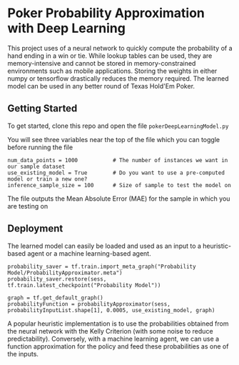 # Poker Probability Approximation with Deep Learning

This project uses of a neural network to quickly compute the probability of a hand ending in a win or tie. While lookup tables can be used, they are memory-intensive and cannot be stored in memory-constrained environments such as mobile applications. Storing the weights in either numpy or tensorflow drastically reduces the memory required. The learned model can be used in any better round of Texas Hold'Em Poker.

## Getting Started

To get started, clone this repo and open the file `pokerDeepLearningModel.py`

You will see three variables near the top of the file which you can toggle before running the file 

```
num_data_points = 1000           # The number of instances we want in our sample dataset
use_existing_model = True        # Do you want to use a pre-computed model or train a new one?
inference_sample_size = 100      # Size of sample to test the model on
```

The file outputs the Mean Absolute Error (MAE) for the sample in which you are testing on 

## Deployment

The learned model can easily be loaded and used as an input to a heuristic-based agent or a machine learning-based agent. 

```
probability_saver = tf.train.import_meta_graph("Probability Model/ProbabilityApproximator.meta")
probability_saver.restore(sess, tf.train.latest_checkpoint("Probability Model"))

graph = tf.get_default_graph()
probabilityFunction = probabilityApproximator(sess, probabilityInputList.shape[1], 0.0005, use_existing_model, graph)
```

A popular heuristic implementation is to use the probabilities obtained from the neural network with the Kelly Criterion (with some noise to reduce predictability). Conversely, with a machine learning agent, we can use a function approximation for the policy and feed these probabilities as one of the inputs.


